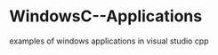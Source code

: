 WindowsC--Applications
======================

examples of windows applications in visual studio cpp
